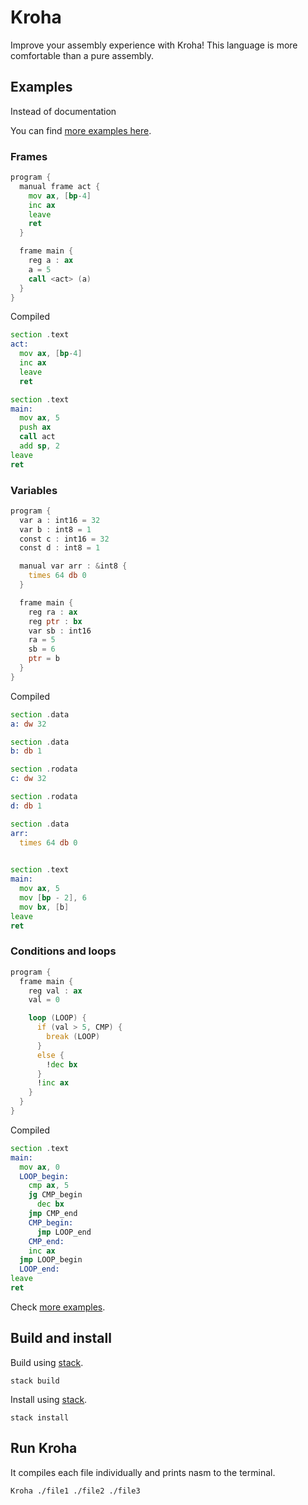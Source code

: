 # Kroha

Improve your assembly experience with Kroha!
This language is more comfortable than a pure assembly.

## Examples

Instead of documentation

You can find [more examples here](./test/examples).

### Frames

```asm
program {
  manual frame act {
    mov ax, [bp-4]
    inc ax
    leave
    ret
  }

  frame main {
    reg a : ax
    a = 5
    call <act> (a)
  }
}
```

Compiled

```asm
section .text
act:
  mov ax, [bp-4]
  inc ax
  leave
  ret

section .text
main:
  mov ax, 5
  push ax
  call act
  add sp, 2
leave
ret

```

### Variables

```asm
program {
  var a : int16 = 32
  var b : int8 = 1
  const c : int16 = 32
  const d : int8 = 1

  manual var arr : &int8 {
    times 64 db 0
  }

  frame main {
    reg ra : ax
    reg ptr : bx
    var sb : int16
    ra = 5
    sb = 6
    ptr = b
  }
}
```

Compiled

```asm
section .data
a: dw 32

section .data
b: db 1

section .rodata
c: dw 32

section .rodata
d: db 1

section .data
arr: 
  times 64 db 0
    

section .text
main:
  mov ax, 5
  mov [bp - 2], 6
  mov bx, [b]
leave
ret
```

### Conditions and loops

```asm
program {
  frame main {
    reg val : ax
    val = 0

    loop (LOOP) {
      if (val > 5, CMP) {
        break (LOOP)
      }
      else {
        !dec bx
      }
      !inc ax
    }
  }
}
```

Compiled

```asm
section .text
main:
  mov ax, 0
  LOOP_begin:
    cmp ax, 5
    jg CMP_begin
      dec bx
    jmp CMP_end
    CMP_begin:
      jmp LOOP_end
    CMP_end:
    inc ax
  jmp LOOP_begin
  LOOP_end:
leave
ret
```

Check [more examples](./test/examples).


## Build and install

Build using [stack](https://docs.haskellstack.org).

```
stack build
```

Install using [stack](https://docs.haskellstack.org).

```
stack install
```

## Run Kroha

It compiles each file individually and prints nasm to the terminal.

```sh
Kroha ./file1 ./file2 ./file3
```
